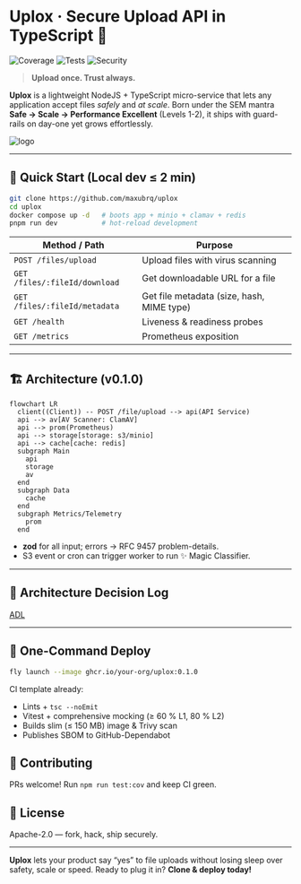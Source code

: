# Uplox · Secure Upload API in TypeScript 🚀
![Coverage](https://img.shields.io/badge/coverage-92.88%25-brightgreen) ![Tests](https://img.shields.io/badge/tests-passed-brightgreen)
![Security](https://img.shields.io/badge/security-2%20medium-yellow)

> **Upload once. Trust always.**

**Uplox** is a lightweight NodeJS + TypeScript micro-service that lets any application accept files _safely_ and _at scale_.
Born under the SEM mantra **Safe → Scale → Performance Excellent** (Levels 1-2), it ships with guard-rails on day-one yet grows effortlessly.

![logo](https://dummyimage.com/600x140/000/fff&text=Uplox)<!-- placeholder -->

---

## 🏃 Quick Start (Local dev ≤ 2 min)

```bash
git clone https://github.com/maxubrq/uplox
cd uplox
docker compose up -d   # boots app + minio + clamav + redis
pnpm run dev           # hot-reload development
```

| Method / Path                    | Purpose                                    |
|----------------------------------|--------------------------------------------|
| `POST /files/upload`             | Upload files with virus scanning          |
| `GET /files/:fileId/download`    | Get downloadable URL for a file           |
| `GET /files/:fileId/metadata`    | Get file metadata (size, hash, MIME type) |
| `GET /health`                    | Liveness & readiness probes                |
| `GET /metrics`                   | Prometheus exposition                      |

---

## 🏗 Architecture (v0.1.0)

```mermaid
flowchart LR
  client((Client)) -- POST /file/upload --> api(API Service)
  api --> av[AV Scanner: ClamAV]
  api --> prom(Prometheus)
  api --> storage[storage: s3/minio]
  api --> cache[cache: redis]
  subgraph Main
    api
    storage
    av
  end
  subgraph Data
    cache
  end
  subgraph Metrics/Telemetry
    prom
  end
```

- **zod** for all input; errors → RFC 9457 problem-details.
- S3 event or cron can trigger worker to run ✨ Magic Classifier.

---

## 🤔 Architecture Decision Log

[ADL](./docs/ADL.md)

---

## 🚀 One-Command Deploy

```bash
fly launch --image ghcr.io/your-org/uplox:0.1.0
```

CI template already:

- Lints + `tsc --noEmit`
- Vitest + comprehensive mocking (≥ 60 % L1, 80 % L2)
- Builds slim (≤ 150 MB) image & Trivy scan
- Publishes SBOM to GitHub-Dependabot

## 🤝 Contributing

PRs welcome! Run `npm run test:cov` and keep CI green.

## 📝 License

Apache-2.0 — fork, hack, ship securely.

---

**Uplox** lets your product say “yes” to file uploads without losing sleep over safety, scale or speed. Ready to plug it in? **Clone & deploy today!**
